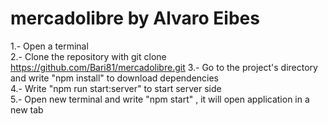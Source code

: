 # mercadolibre by Alvaro Eibes

1.- Open a terminal  
2.- Clone the repository with git clone https://github.com/Bari81/mercadolibre.git
3.- Go to the project's directory and write "npm install" to download dependencies  
4.- Write "npm run start:server" to start server side  
5.- Open new terminal and write "npm start" , it will open application in a new tab  
